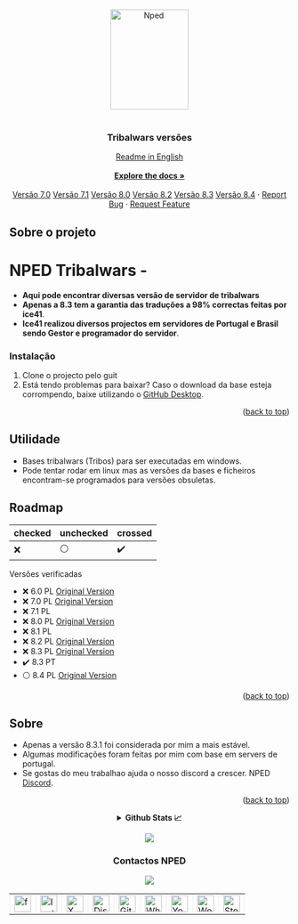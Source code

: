 <!-- Improved compatibility of back to top link: See: https://github.com/othneildrew/Best-README-Template/pull/73 -->
<a name="readme-top"></a>
<!--
*** Thanks for checking out the Best-README-Template. If you have a suggestion
*** that would make this better, please fork the repo and create a pull request
*** or simply open an issue with the tag "enhancement".
*** Don't forget to give the project a star!
*** Thanks again! Now go create something AMAZING! :D
-->



<!-- PROJECT SHIELDS -->
<!--
*** I'm using markdown "reference style" links for readability.
*** Reference links are enclosed in brackets [ ] instead of parentheses ( ).
*** See the bottom of this document for the declaration of the reference variables
*** for contributors-url, forks-url, etc. This is an optional, concise syntax you may use.
*** https://www.markdownguide.org/basic-syntax/#reference-style-links
-->


<!-- PROJECT LOGO -->
<br />
<div align="center">
  <a href="https://github.com/ice41/Tribalwars">
    <img src="https://i.imgur.com/yn3xIOi.png" alt="Nped" width="140" height="180">
  </a>
  <br>
<img src="https://img.shields.io/github/downloads/ice41/Tribalwars/total" alt=""/>
<img src="https://img.shields.io/github/languages/count/ice41/Tribalwars" alt=""/>
<img src="https://img.shields.io/github/languages/top/ice41/Tribalwars?color=yellow" alt=""/>
<img src="https://img.shields.io/bitbucket/issues/ice41/Tribalwars" alt=""/>
<img src="https://img.shields.io/github/forks/ice41/Tribalwars?style=social" alt=""/>
<img src="https://img.shields.io/github/stars/ice41/Tribalwars?style=social" alt=""/>
<h3 align="center">Tribalwars versões</h3>

  <p align="center">
    <a href="https://github.com/ice41/Tribalwars/blob/main/README-EN.md">Readme in English</a>
    <br />
    <br />
    <a href="https://github.com/ice41/Tribalwars"><strong>Explore the docs »</strong></a>
    <br />
    <br />
    <a href="https://github.com/ice41/Tribalwars/tree/7.0">Versão 7.0</a>
    <a href="https://github.com/ice41/Tribalwars/tree/7.1">Versão 7.1</a>
    <a href="https://github.com/ice41/Tribalwars/tree/8.0">Versão 8.0</a>
    <a href="https://github.com/ice41/Tribalwars/tree/8.2">Versão 8.2</a>
    <a href="https://github.com/ice41/Tribalwars/tree/8.3">Versão 8.3</a>
    <a href="https://github.com/ice41/Tribalwars/tree/8.4">Versão 8.4</a>
    ·
    <a href="https://github.com/ice41/Tribalwars/issues">Report Bug</a>
    ·
    <a href="https://github.com/ice41/Tribalwars/issues">Request Feature</a>
  </p>
</div>

<!-- ABOUT THE PROJECT -->
## Sobre o projeto

# NPED Tribalwars -
- **Aqui pode encontrar diversas versão de servidor de tribalwars**
- **Apenas a 8.3 tem a garantia das traduções a 98% correctas feitas por ice41**.
- **Ice41 realizou diversos projectos em servidores de Portugal e Brasil sendo Gestor e programador do servidor**.

### Instalação

1. Clone o projecto pelo guit
2. Está tendo problemas para baixar?
Caso o download da base esteja corrompendo, baixe utilizando o [GitHub Desktop](https://desktop.github.com).

<p align="right">(<a href="#readme-top">back to top</a>)</p>



<!-- USAGE EXAMPLES -->
## Utilidade

- Bases tribalwars (Tribos) para ser executadas em windows.
- Pode tentar rodar em linux mas as versões da bases e ficheiros encontram-se programados para versões obsuletas.


<!-- ROADMAP -->
## Roadmap

|checked|unchecked|crossed|
|---|---|---|
|:x:|:white_circle:|:heavy_check_mark:|

Versões verificadas 
- :x: 6.0 PL [Original Version](https://1024terabox.com/s/1b8sXsidb1CVgEGXW4OrYBA)
- :x: 7.0 PL [Original Version](https://1024terabox.com/s/1BbCgwAOEG9WZZSp-Vfal4Q)
- :x: 7.1 PL
- :x: 8.0 PL [Original Version](https://1024terabox.com/s/1HQaWFNGiL40WyRFCM5654A)
- :x: 8.1 PL
- :x: 8.2 PL [Original Version](https://1024terabox.com/s/1Y075yuV6Yn9h4Vd_rR8oAw)
- :x: 8.3 PL [Original Version](https://1024terabox.com/s/1NEsPeDTw182M4zGpcN4vLA)
- :heavy_check_mark: 8.3 PT
- :white_circle: 8.4 PL [Original Version](https://1024terabox.com/s/1Tr73OflwRNzHrmal2PW4sA)


<p align="right">(<a href="#readme-top">back to top</a>)</p>



<!-- CONTRIBUTING -->
## Sobre
- Apenas a versão 8.3.1 foi considerada por mim a mais estável.
- Algumas modificações foram feitas por mim com base em servers de portugal.
- Se gostas do meu trabalhao ajuda o nosso discord a crescer. NPED [Discord](https://discord.gg/CxTTt5F6Gj).

<p align="right">(<a href="#readme-top">back to top</a>)</p>



<details align="center">
  <summary><b>Github Stats 📈</b></summary>
  
![Anurag's GitHub stats](https://github-readme-stats.vercel.app/api?username=ice41&show_icons=true&theme=dark)


<a href="https://git.io/streak-stats"><img src="https://streak-stats.demolab.com?user=ice41&theme=dark&hide_border=true&locale=pt_BR&date_format=j%20M%5B%20Y%5D" alt="GitHub Streak" /></a>

</details>
<p align="center">
  <a href="https://discord.com/users/261642084463804416/"><img src="https://discord.c99.nl/widget/theme-1/261642084463804416.png" /></a><br>
</p>




<h3 align="center"> Contactos NPED </h3>
<div id="nped" align="center">
  <a href="https://discord.gg/CxTTt5F6Gj"><img src="https://discord.com/api/guilds/1074111566217220176/widget.png?style=banner4"></a>
<br>
</div>

  <div align="center">
    <table border="-10" style="border-collapse: collapse; border: none;">
      <tr>
        <td><a href="https://www.facebook.com/nped.pt.official/"><img src="https://i.imgur.com/jrIFEX1.png" height="30" width="30" alt="facebook NPED" title="Facebook NPED"></a></td>
        <td><a href="https://www.instagram.com/nped.pt/"><img src="https://i.imgur.com/aNF8H7x.png" height="30" width="30" alt="Instagram NPED" title="Instagram NPED"></a></td>
        <td><a href="#"><img src="https://i.imgur.com/MPYqzXV.png" height="30" width="30" alt="X NPED" title="X NPED"></a></td>
        <td><a href="https://discord.gg/CxTTt5F6Gj"><img src="https://i.imgur.com/tn4xcXv.png" height="30" width="30" alt="Discord Nped" title="Discord Nped"></a></td>
        <td><a href="https://github.com/npedpt"><img src="https://i.imgur.com/tc6JSoR.png" height="30" width="30" alt="Github Nped" title="Github Nped"></a></td>
        <td><a href="https://whatsapp.com/channel/0029VaKsOhhKLaHjpiVDHY3q"><img src="https://i.imgur.com/Qx9VA8Y.png" height="30" width="30" alt="Whatsapp Group NPED" title="Whatsapp Group NPED"></a></td>
        <td><a href="#"><img src="https://i.imgur.com/l8vUn0y.png" height="30" width="30" alt="Youtube" title="Youtube NPED"></a></td>
        <td><a href="https://nped.pt"><img src="https://i.imgur.com/7AbqJU4.png" height="30" width="30" alt="WebPage NPED" title="WebPage NPED"></a></td>
        <td><a href="https://steamcommunity.com/groups/Nped"><img src="https://i.imgur.com/ztzOF0u.png" height="30" width="30" alt="Steam Group NPED" title="Steam Group NPED"></a></td>
      </tr>
    </table>
  </div>
